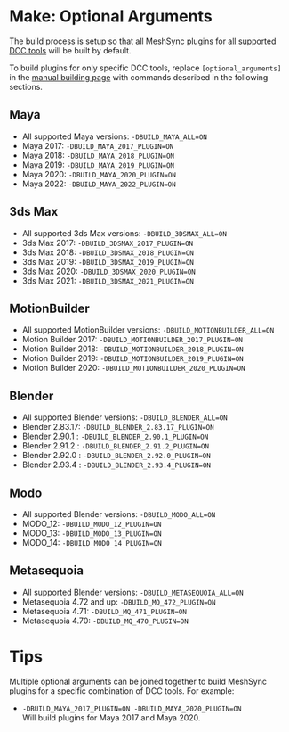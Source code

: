 # Make: Optional Arguments

The build process is setup so that all MeshSync plugins for [all supported DCC tools](../../../Documentation~/index.md) 
will be built by default.

To build plugins for only specific DCC tools, 
replace `[optional_arguments]` in the [manual building page](BuildDCCPlugins.md)
with commands described in the following sections.

## Maya

* All supported Maya versions: `-DBUILD_MAYA_ALL=ON`
* Maya 2017: `-DBUILD_MAYA_2017_PLUGIN=ON`
* Maya 2018: `-DBUILD_MAYA_2018_PLUGIN=ON`
* Maya 2019: `-DBUILD_MAYA_2019_PLUGIN=ON`
* Maya 2020: `-DBUILD_MAYA_2020_PLUGIN=ON`
* Maya 2022: `-DBUILD_MAYA_2022_PLUGIN=ON`

## 3ds Max

* All supported 3ds Max versions: `-DBUILD_3DSMAX_ALL=ON`
* 3ds Max 2017: `-DBUILD_3DSMAX_2017_PLUGIN=ON`
* 3ds Max 2018: `-DBUILD_3DSMAX_2018_PLUGIN=ON`
* 3ds Max 2019: `-DBUILD_3DSMAX_2019_PLUGIN=ON`
* 3ds Max 2020: `-DBUILD_3DSMAX_2020_PLUGIN=ON`
* 3ds Max 2021: `-DBUILD_3DSMAX_2021_PLUGIN=ON`

## MotionBuilder

* All supported MotionBuilder versions: `-DBUILD_MOTIONBUILDER_ALL=ON`
* Motion Builder 2017: `-DBUILD_MOTIONBUILDER_2017_PLUGIN=ON`
* Motion Builder 2018: `-DBUILD_MOTIONBUILDER_2018_PLUGIN=ON`
* Motion Builder 2019: `-DBUILD_MOTIONBUILDER_2019_PLUGIN=ON`
* Motion Builder 2020: `-DBUILD_MOTIONBUILDER_2020_PLUGIN=ON`

## Blender

* All supported Blender versions: `-DBUILD_BLENDER_ALL=ON`
* Blender 2.83.17: `-DBUILD_BLENDER_2.83.17_PLUGIN=ON`
* Blender 2.90.1 : `-DBUILD_BLENDER_2.90.1_PLUGIN=ON`
* Blender 2.91.2 : `-DBUILD_BLENDER_2.91.2_PLUGIN=ON`
* Blender 2.92.0 : `-DBUILD_BLENDER_2.92.0_PLUGIN=ON`
* Blender 2.93.4 : `-DBUILD_BLENDER_2.93.4_PLUGIN=ON`

## Modo

* All supported Blender versions: `-DBUILD_MODO_ALL=ON`
* MODO_12: `-DBUILD_MODO_12_PLUGIN=ON`
* MODO_13: `-DBUILD_MODO_13_PLUGIN=ON`
* MODO_14: `-DBUILD_MODO_14_PLUGIN=ON`

## Metasequoia

* All supported Blender versions: `-DBUILD_METASEQUOIA_ALL=ON`
* Metasequoia 4.72 and up: `-DBUILD_MQ_472_PLUGIN=ON`
* Metasequoia 4.71: `-DBUILD_MQ_471_PLUGIN=ON`
* Metasequoia 4.70: `-DBUILD_MQ_470_PLUGIN=ON`


# Tips

Multiple optional arguments can be joined together to build MeshSync plugins for a specific combination of 
DCC tools. For example:

* `-DBUILD_MAYA_2017_PLUGIN=ON -DBUILD_MAYA_2020_PLUGIN=ON`  
  Will build plugins for Maya 2017 and Maya 2020.
